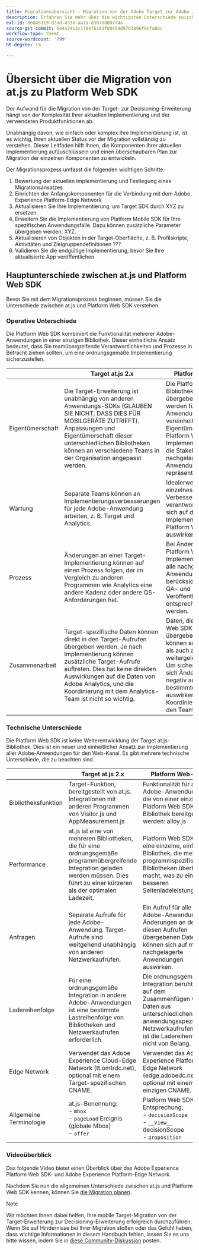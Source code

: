 ```yaml
---
title: Migrationsübersicht - Migration von der Adobe Target zur Adobe Journey Optimizer - Decisioning Mobile-Erweiterung
description: Erfahren Sie mehr über die wichtigsten Unterschiede zwischen at.js und Platform Web SDK und wie Sie Ihren Migrationsaufwand planen können.
exl-id: 86849319-d2ad-4338-aa1a-d307d8807d4a
source-git-commit: 6e442413c178e76183f88454d97d3896f8efa8bc
workflow-type: tm+mt
source-wordcount: '799'
ht-degree: 1%

---
```


# Übersicht über die Migration von at.js zu Platform Web SDK

Der Aufwand für die Migration von der Target- zur Decisioning-Erweiterung hängt von der Komplexität Ihrer aktuellen Implementierung und der verwendeten Produktfunktionen ab.

Unabhängig davon, wie einfach oder komplex Ihre Implementierung ist, ist es wichtig, Ihren aktuellen Status vor der Migration vollständig zu verstehen. Dieser Leitfaden hilft Ihnen, die Komponenten Ihrer aktuellen Implementierung aufzuschlüsseln und einen überschaubaren Plan zur Migration der einzelnen Komponenten zu entwickeln.

Der Migrationsprozess umfasst die folgenden wichtigen Schritte:

1. Bewertung der aktuellen Implementierung und Festlegung eines Migrationsansatzes
1. Einrichten der Anfangskomponenten für die Verbindung mit dem Adobe Experience Platform-Edge Network
1. Aktualisieren Sie Ihre Implementierung, um Target SDK durch XYZ zu ersetzen.
1. Erweitern Sie die Implementierung von Platform Mobile SDK für Ihre spezifischen Anwendungsfälle. Dazu können zusätzliche Parameter übergeben werden, XYZ.
1. Aktualisieren von Objekten in der Target-Oberfläche, z. B. Profilskripte, Aktivitäten und Zielgruppendefinitionen ???
1. Validieren Sie die endgültige Implementierung, bevor Sie Ihre aktualisierte App veröffentlichen

## Hauptunterschiede zwischen at.js und Platform Web SDK

Bevor Sie mit dem Migrationsprozess beginnen, müssen Sie die Unterschiede zwischen at.js und Platform Web SDK verstehen.

### Operative Unterschiede

Die Platform Web SDK kombiniert die Funktionalität mehrerer Adobe-Anwendungen in einer einzigen Bibliothek. Dieser einheitliche Ansatz bedeutet, dass Sie teamübergreifende Verantwortlichkeiten und Prozesse in Betracht ziehen sollten, um eine ordnungsgemäße Implementierung sicherzustellen.

| | Target at.js 2.x | Platform Web-SDK |
|---|---|---|
| Eigentümerschaft | Die Target-Erweiterung ist unabhängig von anderen Anwendungs-SDKs (GLAUBEN SIE NICHT, DASS DIES FÜR MOBILGERÄTE ZUTRIFFT). Anpassungen und Eigentümerschaft dieser unterschiedlichen Bibliotheken können an verschiedene Teams in der Organisation angepasst werden. | Die Platform Web SDK-Bibliothek und die übergebenen Daten werden für alle Adobe-Anwendungen vereinheitlicht. Die Eigentümerschaft der Platform Web SDK-Implementierung sollte die Stakeholder aller nachgelagerten Anwendungen repräsentieren. |
| Wartung | Separate Teams können an Implementierungsverbesserungen für jede Adobe-Anwendung arbeiten, z. B. Target und Analytics. | Idealerweise sollte ein einzelnes Team für Verbesserungen verantwortlich sein, die sich auf die Implementierung von Platform Web SDK auswirken. |
| Prozess | Änderungen an einer Target-Implementierung können auf einen Prozess folgen, der im Vergleich zu anderen Programmen wie Analytics eine andere Kadenz oder andere QS-Anforderungen hat. | Bei Änderungen an einer Platform Web SDK-Implementierung sollten alle nachgelagerten Anwendungen berücksichtigt und der QA- und Veröffentlichungsprozess entsprechend angepasst werden. |
| Zusammenarbeit | Target-spezifische Daten können direkt in den Target-Aufrufen übergeben werden. Je nach Implementierung können zusätzliche Target-Aufrufe auftreten. Dies hat keine direkten Auswirkungen auf die Daten von Adobe Analytics, und die Koordinierung mit dem Analytics-Team ist nicht so wichtig. | Daten, die in Platform Web SDK-Aufrufen übergeben werden, können sowohl an Target als auch an Analytics weitergeleitet werden. Um sicherzustellen, dass sich Änderungen nicht negativ auf ein bestimmtes Programm auswirken, ist eine Koordinierung zwischen den Teams erforderlich. |

### Technische Unterschiede

Die Platform Web SDK ist keine Weiterentwicklung der Target at.js-Bibliothek. Dies ist ein neuer und einheitlicher Ansatz zur Implementierung aller Adobe-Anwendungen für den Web-Kanal. Es gibt mehrere technische Unterschiede, die zu beachten sind.

| | Target at.js 2.x | Platform Web-SDK |
|---|---|---|
| Bibliotheksfunktion | Target-Funktion, bereitgestellt von at.js. Integrationen mit anderen Programmen von Visitor.js und AppMeasurement.js | Funktionalität für alle Adobe-Anwendungen, die von einer einzigen Platform Web SDK-Bibliothek bereitgestellt werden: alloy.js |
| Performance | at.js ist eine von mehreren Bibliotheken, die für eine ordnungsgemäße programmübergreifende Integration geladen werden müssen. Dies führt zu einer kürzeren als der optimalen Ladezeit. | Platform Web SDK ist eine einzelne, einfache Bibliothek, die mehrere programmspezifische Bibliotheken überflüssig macht, was zu einer besseren Seitenladeleistung führt. |
| Anfragen | Separate Aufrufe für jede Adobe-Anwendung. Target-Aufrufe sind weitgehend unabhängig von anderen Netzwerkaufrufen. | Ein Aufruf für alle Adobe-Anwendungen. Änderungen an den in diesen Aufrufen übergebenen Daten können sich auf mehrere nachgelagerte Anwendungen auswirken. |
| Ladereihenfolge | Für eine ordnungsgemäße Integration in andere Adobe-Anwendungen ist eine bestimmte Lastreihenfolge von Bibliotheken und Netzwerkaufrufen erforderlich. | Die ordnungsgemäße Integration beruht nicht auf dem Zusammenfügen von Daten aus unterschiedlichen anwendungsspezifischen Netzwerkaufrufen. Daher ist die Ladereihenfolge nicht von Belang. |
| Edge Network | Verwendet das Adobe Experience Cloud-Edge Network (tt.omtrdc.net), optional mit einem Target-spezifischen CNAME. | Verwendet das Adobe Experience Platform-Edge Network (edge.adobedc.net), optional mit einem einzigen CNAME. |
| Allgemeine Terminologie | at.js-Benennung: <br> - `mbox` <br> - `pageLoad` Ereignis (globale Mbox) <br> - `offer` | Platform Web SDK Entsprechung: <br> - `decisionScope` <br> - `__view__` decisionScope <br> - `proposition` |

### Videoüberblick

Das folgende Video bietet einen Überblick über das Adobe Experience Platform Web SDK- und Adobe Experience Platform-Edge Network.


Nachdem Sie nun die allgemeinen Unterschiede zwischen at.js und Platform Web SDK kennen, können Sie [die Migration planen](plan-migration.md).

>[!NOTE]
>
>Wir möchten Ihnen dabei helfen, Ihre mobile Target-Migration von der Target-Erweiterung zur Decisioning-Erweiterung erfolgreich durchzuführen. Wenn Sie auf Hindernisse bei Ihrer Migration stoßen oder das Gefühl haben, dass wichtige Informationen in diesem Handbuch fehlen, lassen Sie es uns bitte wissen, indem Sie in [diese Community-Diskussion](https://experienceleaguecommunities.adobe.com/t5/adobe-experience-platform-data/tutorial-discussion-migrate-target-from-at-js-to-web-sdk/m-p/575587#M463) posten.
